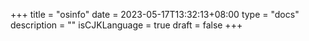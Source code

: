 +++
title = "osinfo"
date = 2023-05-17T13:32:13+08:00
type = "docs"
description = ""
isCJKLanguage = true
draft = false
+++